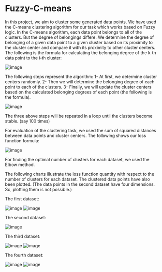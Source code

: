 # Fuzzy-C-means
In this project, we aim to cluster some generated data points.
We have used the C-means clustering algorithm for our task which works based on Fuzzy logic.
In the C-means algorithm, each data point belongs to all of the clusters. But the degree of belongings differe.
We determine the degree of belonging of a given data point to a given cluster based on its proximity to the cluster center and compare it with its proximity to other cluster centers.
The following is the formula for calculating the belonging degree of the k-th data point to the i-th cluster:

![image](https://github.com/mahdighiasi79/Fuzzy-C-means/assets/51015907/283af020-8506-438f-955f-0d6f68c15a18)


The following steps represent the algorithm:
1- At first, we determine cluster centers randomly.
2- Then we will determine the belonging degree of each point to each of the clusters.
3- Finally, we will update the cluster centers based on the calculated belonging degrees of each point (the following is the formula).

![image](https://github.com/mahdighiasi79/Fuzzy-C-means/assets/51015907/b0df56a4-f8e7-4da7-9943-dc70bcde14fb)

The three above steps will be repeated in a loop until the clusters become stable. (say 100 times)

For evaluation of the clustering task, we used the sum of squared distances between data points and cluster centers.
The following shows our loss function formula:

![image](https://github.com/mahdighiasi79/Fuzzy-C-means/assets/51015907/d8f597ef-63c1-406d-b8a3-ee40a970f181)


For finding the optimal number of clusters for each dataset, we used the Elbow method.

The following charts illustrate the loss function quantity with respect to the number of clusters for each dataset.
The clustered data points have also been plotted. (The data points in the second dataset have four dimensions. So, plotting them is not possible.)


The first dataset:

![image](https://github.com/mahdighiasi79/Fuzzy-C-means/assets/51015907/4881a66d-84b3-4978-8dae-7d222376b0c9)
![image](https://github.com/mahdighiasi79/Fuzzy-C-means/assets/51015907/c1d5fdcb-5c05-450f-9d37-a9a0c115eb7c)




The second dataset:

![image](https://github.com/mahdighiasi79/Fuzzy-C-means/assets/51015907/ad10d8a2-b571-4505-a517-a3fc9b79b2fa)




The third dataset:

![image](https://github.com/mahdighiasi79/Fuzzy-C-means/assets/51015907/79df3583-16b3-4ae6-a820-2be994e98e10)
![image](https://github.com/mahdighiasi79/Fuzzy-C-means/assets/51015907/e29b29e0-5f70-45c7-b1c1-b3eeb007d28b)




The fourth dataset:

![image](https://github.com/mahdighiasi79/Fuzzy-C-means/assets/51015907/6df83577-452d-4ff8-8bd3-7ff80f529fec)
![image](https://github.com/mahdighiasi79/Fuzzy-C-means/assets/51015907/98c1845b-a685-4edc-a458-fe06ff9babfd)








